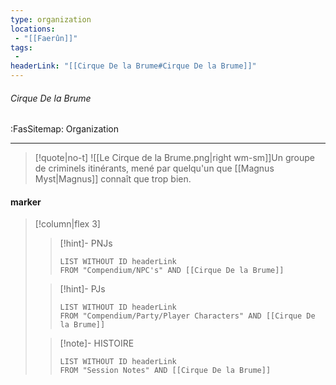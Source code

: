 ```yaml
---
type: organization
locations:
 - "[[Faerûn]]"
tags:
 - 
headerLink: "[[Cirque De la Brume#Cirque De la Brume]]"
---
```


###### Cirque De la Brume
<span class="sub2">:FasSitemap: Organization</span>
___

> [!quote|no-t]
>![[Le Cirque de la Brume.png|right wm-sm]]Un groupe de criminels itinérants, mené par quelqu'un que [[Magnus Myst|Magnus]] connaît que trop bien.
#### marker
> [!column|flex 3]
>>[!hint]- PNJs
>>```dataview
>>LIST WITHOUT ID headerLink
>>FROM "Compendium/NPC's" AND [[Cirque De la Brume]]
>
>>[!hint]- PJs
>>```dataview
>>LIST WITHOUT ID headerLink
>>FROM "Compendium/Party/Player Characters" AND [[Cirque De la Brume]]
>
>>[!note]- HISTOIRE
>>```dataview
>>LIST WITHOUT ID headerLink
>>FROM "Session Notes" AND [[Cirque De la Brume]]